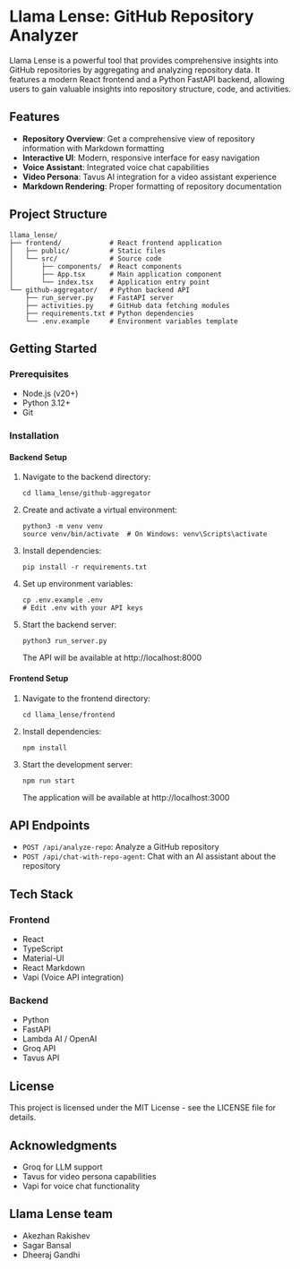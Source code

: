 # Llama Lense: GitHub Repository Analyzer

Llama Lense is a powerful tool that provides comprehensive insights into GitHub repositories by aggregating and analyzing repository data. It features a modern React frontend and a Python FastAPI backend, allowing users to gain valuable insights into repository structure, code, and activities.

## Features

- **Repository Overview**: Get a comprehensive view of repository information with Markdown formatting
- **Interactive UI**: Modern, responsive interface for easy navigation
- **Voice Assistant**: Integrated voice chat capabilities
- **Video Persona**: Tavus AI integration for a video assistant experience
- **Markdown Rendering**: Proper formatting of repository documentation

## Project Structure

```
llama_lense/
├── frontend/            # React frontend application
│   ├── public/          # Static files
│   └── src/             # Source code
│       ├── components/  # React components
│       ├── App.tsx      # Main application component
│       └── index.tsx    # Application entry point
└── github-aggregator/   # Python backend API
    ├── run_server.py    # FastAPI server
    ├── activities.py    # GitHub data fetching modules
    ├── requirements.txt # Python dependencies
    └── .env.example     # Environment variables template
```

## Getting Started

### Prerequisites

- Node.js (v20+)
- Python 3.12+
- Git

### Installation

#### Backend Setup

1. Navigate to the backend directory:

   ```
   cd llama_lense/github-aggregator
   ```

2. Create and activate a virtual environment:

   ```
   python3 -m venv venv
   source venv/bin/activate  # On Windows: venv\Scripts\activate
   ```

3. Install dependencies:

   ```
   pip install -r requirements.txt
   ```

4. Set up environment variables:

   ```
   cp .env.example .env
   # Edit .env with your API keys
   ```

5. Start the backend server:
   ```
   python3 run_server.py
   ```
   The API will be available at http://localhost:8000

#### Frontend Setup

1. Navigate to the frontend directory:

   ```
   cd llama_lense/frontend
   ```

2. Install dependencies:

   ```
   npm install
   ```

3. Start the development server:
   ```
   npm run start
   ```
   The application will be available at http://localhost:3000

## API Endpoints

- `POST /api/analyze-repo`: Analyze a GitHub repository
- `POST /api/chat-with-repo-agent`: Chat with an AI assistant about the repository

## Tech Stack

### Frontend

- React
- TypeScript
- Material-UI
- React Markdown
- Vapi (Voice API integration)

### Backend

- Python
- FastAPI
- Lambda AI / OpenAI
- Groq API
- Tavus API

## License

This project is licensed under the MIT License - see the LICENSE file for details.

## Acknowledgments

- Groq for LLM support
- Tavus for video persona capabilities
- Vapi for voice chat functionality

## Llama Lense team

- Akezhan Rakishev
- Sagar Bansal
- Dheeraj Gandhi
